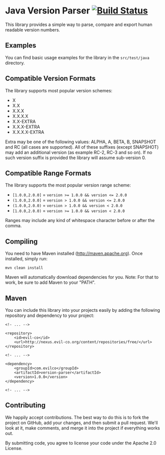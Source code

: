 Java Version Parser [![Build Status](http://assets.evil-co.com/build/JVPL-MASTER.png)](http://www.evil-co.com/ci/browse/JVPL-MASTER)
===============
This library provides a simple way to parse, compare and export human readable version numbers.

Examples
--------

You can find basic usage examples for the library in the ```src/test/java``` directory.

Compatible Version Formats
--------------------------

The library supports most popular version schemes:
* X
* X.X
* X.X.X
* X.X.X.X
* X.X-EXTRA
* X.X.X-EXTRA
* X.X.X.X-EXTRA

Extra may be one of the following values: ALPHA, A, BETA, B, SNAPSHOT and RC (all cases are supported). All of these
suffixes (except SNAPSHOT) may add an additional version (as example RC-2, RC-3 and so on). If no such version suffix is
provided the library will assume sub-version 0.

Compatible Range Formats
------------------------

The library supports the most popular version range scheme:
* ```[1.0.0,2.0.0]``` = ```version >= 1.0.0 && version <= 2.0.0```
* ```(1.0.0,2.0.0]``` = ```version > 1.0.0 && version <= 2.0.0```
* ```(1.0.0,2.0.0)``` = ```version > 1.0.0 && version < 2.0.0```
* ```[1.0.0,2.0.0)``` = ```version >= 1.0.0 && version < 2.0.0```

Ranges may include any kind of whitespace character before or after the comma.

Compiling
---------

You need to have Maven installed (http://maven.apache.org). Once installed,
simply run:

	mvn clean install

Maven will automatically download dependencies for you. Note: For that to work,
be sure to add Maven to your "PATH".

Maven
-----

You can include this library into your projects easily by adding the following repository and dependency
to your project:

	<!- ... -->

	<repository>
		<id>evil-co</id>
		<url>http://nexus.evil-co.org/content/repositories/free/</url>
	</repository>

	<!- ... -->

	<dependency>
		<groupId>com.evilco</groupId>
		<artifactId>version-parser</artifactId>
		<version>1.0.0</version>
	</dependency>

	<!- ... -->

Contributing
------------

We happily accept contributions. The best way to do this is to fork the project
on GitHub, add your changes, and then submit a pull request. We'll look at it,
make comments, and merge it into the project if everything works out.

By submitting code, you agree to license your code under the Apache 2.0 License.